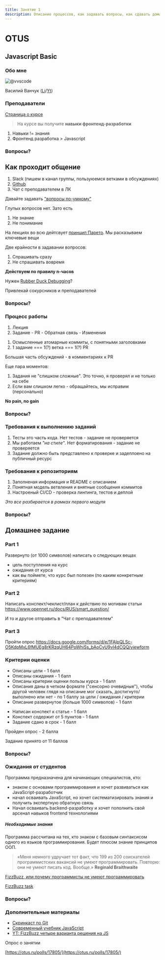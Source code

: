 ```yaml
---
title: Занятие 1
description: Описание процессов, как задавать вопросы, как сдавать домашки, какие требования, использование редакторов + типовой подход к работе с домашками
---
```


# OTUS

## Javascript Basic

<!--v-->

### Обо мне

![@vvscode](https://avatars0.githubusercontent.com/u/6904368?s=230&u=6218c2bfbb54568018387a9149035f9b6724c111&v=4)

Василий Ванчук ([Li](https://www.linkedin.com/in/vvanchuk/)/[Yt](https://www.youtube.com/watch?v=Q5sQGV-n7xU&list=PLX3Jlot18dp4-a9a6B6DP0fYF3R1jjN4K))

<!--v-->

### Преподаватели

[Страница о курсе](https://otus.ru/lessons/javascript-basic/?int_source=courses_catalog&int_term=programming)

<!--v-->

> На курсе вы получите **навыки фронтенд-разработки**

<!--v-->

1. Навыки != знания
1. Фронтенд разработка > Javascript

<!--v-->

### Вопросы?

<!--s-->

## Как проходит общение

<!--v-->

1. Slack (пишем в канал группы, пользуюемся ветками в обсуждениях)
2. [Github](https://github.com/vvscode/otus--javascript-basic)
3. Чат с преподавателем в ЛК

<!--v-->

Давайте задавать ["вопросы по-умному"](https://www.opennet.ru/docs/RUS/smart_question/)

<!--v-->

Глупых вопросов нет. Зато есть

1. Не знание
1. Не понимание

На лекциях во всю дейтсвует [принцип Парето](https://ru.wikipedia.org/wiki/%D0%97%D0%B0%D0%BA%D0%BE%D0%BD_%D0%9F%D0%B0%D1%80%D0%B5%D1%82%D0%BE). Мы расказываем ключевые вещи

<!--v-->

Две крайности в задавании вопросов:

1. Спрашивать сразу
1. Не спрашивать вовремя

**Действуем по правилу n-часов**

<!--v-->

Нужен [Rubber Duck Debugging](https://ru.wikipedia.org/wiki/%D0%9C%D0%B5%D1%82%D0%BE%D0%B4_%D1%83%D1%82%D1%91%D0%BD%D0%BA%D0%B0)?

Привлекай сокурсников и преподавателей

<!--v-->

### Вопросы?

<!--s-->

### Процесс работы

<!--v-->

1. Лекция
1. Задание - PR - Обратная связь - Изменения

<!--v-->

1. Осмысленные атомарные коммиты, с понятными заголовками
1. 1 задание === 1(?) ветка === 1(?) PR

Большая часть обсуждений - в комментариях к PR

<!--v-->

Еще пара моментов:

1. Задания не "слишком сложные". Это точно, я проверял и не только на себе
2. Если вам слишком легко - обращайтесь, мы исправим (персонально)

**No pain, no gain**

<!--v-->

### Вопросы?

<!--s-->

### Требования к выполнению заданий

<!--v-->

1. Тесты это часть кода. Нет тестов - задание не проверяется
1. Мы работаем _"на стиле"_. Нет форматирования - задание не проверяется
1. Задание должно быть представлено к проверке и задеплоено на публичный ресурс

<!--v-->

### Требования к репозиториям

<!--v-->

1. Заполненая информация и README с описанием
1. Понятная модель ветвления и внятные сообщения коммитов
1. Настроеный CI/CD - проверка линтинга, тестов и деплой

_Это все разбирается в рамках первого модуля_

<!--v-->

### Вопросы?

<!--s-->

## Домашнее задание

<!--v-->

### Part 1

Развернуто (от 1000 символов) написать о следующих вещах

- цель поступления на курс
- ожидания от курса
- как вы поймете, что курс был полезен (по каким конкретным критериям)

<!--v-->

### Part 2

Написать конспект/чеклист/план к действию по мотивам статьи https://www.opennet.ru/docs/RUS/smart_question/

И то и другое отправить в "Чат с преподавателем"

<!--v-->

### Part 3

Пройти опрос https://docs.google.com/forms/d/e/1FAIpQLSc-O5KdpMxL6fMUEg8rKRzqUH64PoWhiSs_bAoCvU9vl4dCQQ/viewform

<!--v-->

### Критерии оценки

<!--v-->

- Описаны цели - 1 балл
- Описаны ожидания - 1 балл
- Описаны критерии оценки пользы курса - 1 балл
- Описания даны в четком формате ("сенсорно очевидные"), чтобы другой человек глядя на описание мог сказать, достигнуто/выполнено или нет - по 1 баллу за цели / ожидания / критерии
- Описание развернутое (больше 1000 символов) - 1 балл

<!--v-->

- Написан конспект к статье - 1 балл
- Конспект содержит от 5 пунктов - 1 балл
- Задание сдано в срок - 1 балл

<!--v-->

Пройден опрос - 2 балла

<!--v-->

Задание принято от 11 баллов

<!--v-->

### Вопросы?

<!--s-->

### Ожидания от студентов

<!--v-->

Программа предназначена для начинающих специалистов, кто:

- знаком с основами программирования и хочет развиваться как JavaScript-разработчик
- начал осваивать JavaScript, но хочет систематизировать знания и получить экспертную обратную связь
- Начал осваивать backend-разработку и хочет пополнить свой арсенал навыков frontend технологиями

<!--v-->

##### Необходимые знания

Программа рассчитана на тех, кто знаком с базовым синтаксисом одного из языков программирования. Будет плюсом знание принципов ООП.

<!--v-->

> «Меня немного удручает тот факт, что 199 из 200 соискателей программистских вакансий не умеют программировать. Повторю: они не умеют писать код. Вообще.» **Reginald Braithwaite**

[FizzBuzz, или почему программисты не умеют программировать](https://habr.com/ru/post/298134/)

<!--v-->

[FizzBuzz task](https://codesandbox.io/s/bold-perlman-th4o3?file=/src/index.js)

<!--v-->

### Вопросы?

<!--s-->

### Дополнительные материалы

<!--v-->

- [Скринкаст по Git](https://learn.javascript.ru/screencast/git)
- [Современный учебник JavaScript](https://learn.javascript.ru/)
- [YT: FizzBuzz четыре варианта решения на JS](https://www.youtube.com/watch?v=TWmmfDvcYO0)

<!--s-->

Опрос о занятии

[https://otus.ru/polls/17805/](https://otus.ru/polls/17805/)
